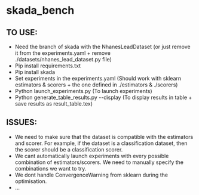 # skada_bench

## TO USE:
- Need the branch of skada with the NhanesLeadDataset (or just remove it from the experiments.yaml + remove ./datasets/nhanes_lead_dataset.py file)
- Pip install requirements.txt
- Pip install skada
- Set experiments in the experiments.yaml (Should work with sklearn estimators & scorers + the one defined in ./estimators & ./scorers)
- Python launch_experiments.py (To launch experiments)
- Python generate_table_results.py --display (To display results in table + save results as result_table.tex)

## ISSUES:
- We need to make sure that the dataset is compatible with the estimators and scorer. For example, if the dataset is a classification dataset, then the scorer should be a classification scorer.
- We cant automatically launch experiments with every possible combination of estimators/scorers. We need to manually specify the combinations we want to try.
- We dont handle ConvergenceWarning from sklearn during the optimisation.
- ...
